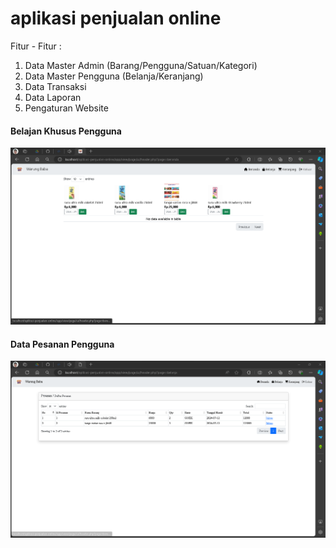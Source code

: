 # aplikasi penjualan online

Fitur - Fitur :
1. Data Master Admin (Barang/Pengguna/Satuan/Kategori)
2. Data Master Pengguna (Belanja/Keranjang)
3. Data Transaksi
4. Data Laporan
5. Pengaturan Website

<div>
    <h4>Belajan Khusus Pengguna</h4>
    <img src="assets/screenshot/Screenshot 2024-07-12 174323.png">
    <br>
    <h4>Data Pesanan Pengguna</h4>
    <img src="assets/screenshot/Screenshot 2024-07-12 174401.png">
</div>